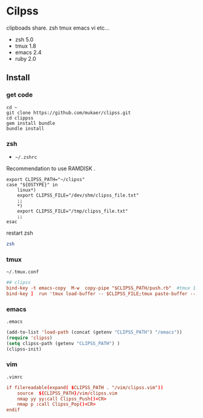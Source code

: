 Cilpss
======

clipboads share. zsh tmux emacs vi etc...

* zsh  5.0
* tmux 1.8
* emacs 2.4
* ruby 2.0

Install
------

### get code

```bsh
cd ~
git clone https://github.com/mukaer/clipss.git
cd clippss
gem install bundle
bundle install

```

### zsh

* `~/.zshrc`

Recommendation to use RAMDISK .

```bsh
export CLIPSS_PATH="~/clipss"
case "${OSTYPE}" in
    linux*)
	export CLIPSS_FILE="/dev/shm/clipss_file.txt"
	;;
    *)
	export CLIPSS_FILE="/tmp/clipss_file.txt"
	;;
esac
```

restart zsh

```bash
zsh
```

### tmux

`~/.tmux.conf`

```conf
## clipss 
bind-key -t emacs-copy  M-w  copy-pipe "$CLIPSS_PATH/push.rb"  #tmux 1.8 conf gramma
bind-key ]  run 'tmux load-buffer -- $CLIPSS_FILE;tmux paste-buffer --;'

```

### emacs

`.emacs`


```lisp
(add-to-list 'load-path (concat (getenv "CLIPSS_PATH") "/emacs"))
(require 'clipss)
(setq clipss-path (getenv "CLIPSS_PATH") )
(clipss-init)
```

### vim

`.vimrc`


```conf
if filereadable(expand( $CLIPSS_PATH . "/vim/clipss.vim"))
    source  ${CLIPSS_PATH}/vim/clipss.vim
    nmap yy yy:call Clipss_Push()<CR>
    nmap p :call Clipss_Pop()<CR>
endif
```
